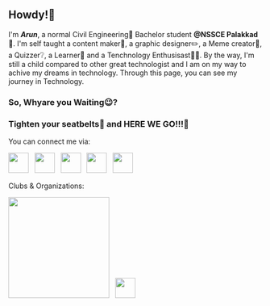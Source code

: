 ## Howdy!👋

I'm ***Arun***, a normal Civil Engineering👷 Bachelor student **@NSSCE Palakkad🏫**. I'm self taught a content maker📄, a graphic designer✏️, a Meme creator🤩, a Quizzer❔, a Learner📙 and a Tenchnology Enthusisast🧑‍💻. By the way, I'm still a child compared to other great technologist and I am on my way to achive my dreams in technology. Through this page, you can see my journey in Technology.

### So, Whyare you Waiting😉?
### Tighten your seatbelts💺 and HERE WE GO!!!🤩
You can connect me via:

<a href="https://www.instagram.com/_kryp_tonian__/"><img src="https://upload.wikimedia.org/wikipedia/commons/thumb/e/e7/Instagram_logo_2016.svg/2048px-Instagram_logo_2016.svg.png" width="40"></a> &nbsp; <a href="https://www.linkedin.com/in/arun-ghosh-a-3b7bb2250/"><img src="https://upload.wikimedia.org/wikipedia/commons/thumb/c/ca/LinkedIn_logo_initials.png/900px-LinkedIn_logo_initials.png?20140125013055" width="40"></a> &nbsp; <a href="https://medium.com/@_kryp_tonian__"><img src="https://upload.wikimedia.org/wikipedia/commons/thumb/f/fa/Medium_Logo.webp/220px-Medium_Logo.webp.png?20201209043112" width="40"></a> &nbsp; <a href="https://twitter.com/kryp_tonian_"><img src="https://upload.wikimedia.org/wikipedia/commons/6/6f/Logo_of_Twitter.svg" width="40"></a> &nbsp; <a href="https://www.threads.net/@_kryp_tonian__"><img src="https://upload.wikimedia.org/wikipedia/commons/thumb/9/9d/Threads_%28app%29_logo.svg/768px-Threads_%28app%29_logo.svg.png" width="40"></a>

Clubs & Organizations:

<a href="https://app.mulearn.org/profile/arunghosha@mulearn"><img src="https://mulearn.notion.site/image/https%3A%2F%2Fs3-us-west-2.amazonaws.com%2Fsecure.notion-static.com%2Fcc29eb70-ce03-4026-81e3-d28f31465c4d%2FLogo.png?id=f9ffe35e-15e1-4188-b1a8-34b9b5d23535&table=block&spaceId=be508055-0311-452f-8715-e58ce6ed999f&width=2000&userId=&cache=v2" width="200"></a> &nbsp; <a href="https://www.linkedin.com/company/celestia-nssce/mycompany/"><img src="https://media.licdn.com/dms/image/C560BAQGErc7iB_Xdyw/company-logo_200_200/0/1622467231735?e=1696464000&v=beta&t=lJryhp9KZgfsbfWc63ibMGFCeYeXmCW1dfZ2TJS4oSE" width="40"></a>
